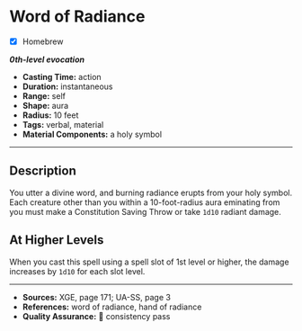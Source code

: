# Word of Radiance
- [x] Homebrew

***0th-level evocation***
- **Casting Time:** action
- **Duration:** instantaneous
- **Range:** self
- **Shape:** aura
- **Radius:** 10 feet
- **Tags:** verbal, material
- **Material Components:** a holy symbol

---

## Description
You utter a divine word, and burning radiance erupts from your holy symbol.
Each creature other than you within a 10-foot-radius aura eminating from you must make a Constitution Saving Throw or take `1d10` radiant damage.

## At Higher Levels
When you cast this spell using a spell slot of 1st level or higher, the damage increases by `1d10` for each slot level.

---

- **Sources:** XGE, page 171; UA-SS, page 3
- **References:** word of radiance, hand of radiance
- **Quality Assurance:** :star2: consistency pass
